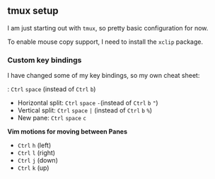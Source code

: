 ## tmux setup

I am just starting out with `tmux`, so pretty basic configuration for now.

To enable mouse copy support, I need to install the `xclip` package.

### Custom key bindings

I have changed some of my key bindings, so my own cheat sheet:

<Leader>: `Ctrl` `space` (instead of `Ctrl` `b`)

- Horizontal split: `Ctrl` `space` `-`(instead of `Ctrl` `b` `"`)
- Vertical split: `Ctrl` `space` `|` (instead of `Ctrl` `b` `%`)
- New pane: `Ctrl` `space` `c`

**Vim motions for moving between Panes**

- `Ctrl` `h` (left)
- `Ctrl` `l` (right)
- `Ctrl` `j` (down)
- `Ctrl` `k` (up) 
